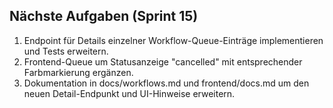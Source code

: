 ## Nächste Aufgaben (Sprint 15)
1. Endpoint für Details einzelner Workflow-Queue-Einträge implementieren und Tests erweitern.
2. Frontend-Queue um Statusanzeige "cancelled" mit entsprechender Farbmarkierung ergänzen.
3. Dokumentation in docs/workflows.md und frontend/docs.md um den neuen Detail-Endpunkt und UI-Hinweise erweitern.

